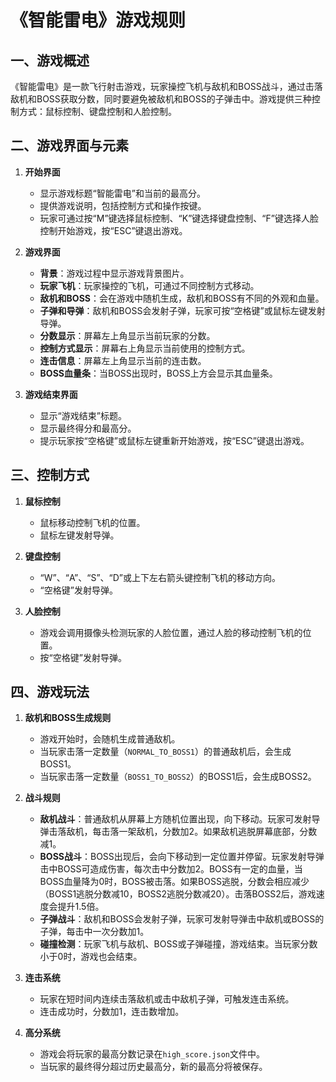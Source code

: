 # 《智能雷电》游戏规则

## 一、游戏概述
《智能雷电》是一款飞行射击游戏，玩家操控飞机与敌机和BOSS战斗，通过击落敌机和BOSS获取分数，同时要避免被敌机和BOSS的子弹击中。游戏提供三种控制方式：鼠标控制、键盘控制和人脸控制。

## 二、游戏界面与元素
1. **开始界面**
    - 显示游戏标题“智能雷电”和当前的最高分。
    - 提供游戏说明，包括控制方式和操作按键。
    - 玩家可通过按“M”键选择鼠标控制、“K”键选择键盘控制、“F”键选择人脸控制开始游戏，按“ESC”键退出游戏。

2. **游戏界面**
    - **背景**：游戏过程中显示游戏背景图片。
    - **玩家飞机**：玩家操控的飞机，可通过不同控制方式移动。
    - **敌机和BOSS**：会在游戏中随机生成，敌机和BOSS有不同的外观和血量。
    - **子弹和导弹**：敌机和BOSS会发射子弹，玩家可按“空格键”或鼠标左键发射导弹。
    - **分数显示**：屏幕左上角显示当前玩家的分数。
    - **控制方式显示**：屏幕右上角显示当前使用的控制方式。
    - **连击信息**：屏幕左上角显示当前的连击数。
    - **BOSS血量条**：当BOSS出现时，BOSS上方会显示其血量条。

3. **游戏结束界面**
    - 显示“游戏结束”标题。
    - 显示最终得分和最高分。
    - 提示玩家按“空格键”或鼠标左键重新开始游戏，按“ESC”键退出游戏。

## 三、控制方式
1. **鼠标控制**
    - 鼠标移动控制飞机的位置。
    - 鼠标左键发射导弹。

2. **键盘控制**
    - “W”、“A”、“S”、“D”或上下左右箭头键控制飞机的移动方向。
    - “空格键”发射导弹。

3. **人脸控制**
    - 游戏会调用摄像头检测玩家的人脸位置，通过人脸的移动控制飞机的位置。
    - 按“空格键”发射导弹。

## 四、游戏玩法
1. **敌机和BOSS生成规则**
    - 游戏开始时，会随机生成普通敌机。
    - 当玩家击落一定数量（`NORMAL_TO_BOSS1`）的普通敌机后，会生成BOSS1。
    - 当玩家击落一定数量（`BOSS1_TO_BOSS2`）的BOSS1后，会生成BOSS2。

2. **战斗规则**
    - **敌机战斗**：普通敌机从屏幕上方随机位置出现，向下移动。玩家可发射导弹击落敌机，每击落一架敌机，分数加2。如果敌机逃脱屏幕底部，分数减1。
    - **BOSS战斗**：BOSS出现后，会向下移动到一定位置并停留。玩家发射导弹击中BOSS可造成伤害，每次击中分数加2。BOSS有一定的血量，当BOSS血量降为0时，BOSS被击落。如果BOSS逃脱，分数会相应减少（BOSS1逃脱分数减10，BOSS2逃脱分数减20）。击落BOSS2后，游戏速度会提升1.5倍。
    - **子弹战斗**：敌机和BOSS会发射子弹，玩家可发射导弹击中敌机或BOSS的子弹，每击中一次分数加1。
    - **碰撞检测**：玩家飞机与敌机、BOSS或子弹碰撞，游戏结束。当玩家分数小于0时，游戏也会结束。

3. **连击系统**
    - 玩家在短时间内连续击落敌机或击中敌机子弹，可触发连击系统。
    - 连击成功时，分数加1，连击数增加。

4. **高分系统**
    - 游戏会将玩家的最高分数记录在`high_score.json`文件中。
    - 当玩家的最终得分超过历史最高分，新的最高分将被保存。